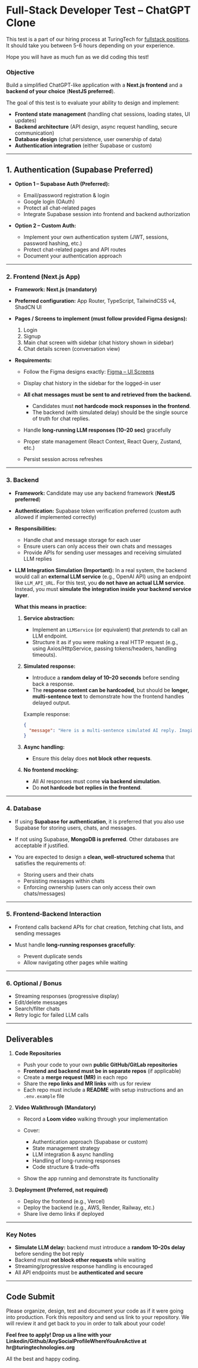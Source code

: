 # **Full-Stack Developer Test – ChatGPT Clone**

This test is a part of our hiring process at TuringTech for [fullstack positions](https://turingtechnologies.org/careers). It should take you between 5-6 hours depending on your experience.

Hope you will have as much fun as we did coding this test!

### **Objective**

Build a simplified ChatGPT-like application with a **Next.js frontend** and a **backend of your choice** (**NestJS preferred**).

The goal of this test is to evaluate your ability to design and implement:

- **Frontend state management** (handling chat sessions, loading states, UI updates)
- **Backend architecture** (API design, async request handling, secure communication)
- **Database design** (chat persistence, user ownership of data)
- **Authentication integration** (either Supabase or custom)

---

## **1. Authentication (Supabase Preferred)**

- **Option 1 – Supabase Auth (Preferred):**

  - Email/password registration & login
  - Google login (OAuth)
  - Protect all chat-related pages
  - Integrate Supabase session into frontend and backend authorization

- **Option 2 – Custom Auth:**

  - Implement your own authentication system (JWT, sessions, password hashing, etc.)
  - Protect chat-related pages and API routes
  - Document your authentication approach

---

### **2. Frontend (Next.js App)**

- **Framework:** **Next.js (mandatory)**

- **Preferred configuration:** App Router, TypeScript, TailwindCSS v4, ShadCN UI

- **Pages / Screens to implement (must follow provided Figma designs):**

  1. Login
  2. Signup
  3. Main chat screen with sidebar (chat history shown in sidebar)
  4. Chat details screen (conversation view)

- **Requirements:**

  - Follow the Figma designs exactly:
    [Figma – UI Screens](https://www.figma.com/design/F8MOE9iC0BuonYs2iuI5Xb/UI-Screens?node-id=1-6098&t=SmatFFfefSSW9KVn-0)
  - Display chat history in the sidebar for the logged-in user
  - **All chat messages must be sent to and retrieved from the backend.**

    - Candidates must **not hardcode mock responses in the frontend**.
    - The backend (with simulated delay) should be the single source of truth for chat replies.

  - Handle **long-running LLM responses (10–20 sec)** gracefully
  - Proper state management (React Context, React Query, Zustand, etc.)
  - Persist session across refreshes

---

### **3. Backend**

- **Framework:** Candidate may use any backend framework (**NestJS preferred**)

- **Authentication:** Supabase token verification preferred (custom auth allowed if implemented correctly)

- **Responsibilities:**

  - Handle chat and message storage for each user
  - Ensure users can only access their own chats and messages
  - Provide APIs for sending user messages and receiving simulated LLM replies

- **LLM Integration Simulation (Important):**
  In a real system, the backend would call an **external LLM service** (e.g., OpenAI API) using an endpoint like `LLM_API_URL`.
  For this test, you **do not have an actual LLM service**. Instead, you must **simulate the integration inside your backend service layer**.

  **What this means in practice:**

  1. **Service abstraction:**

     - Implement an `LLMService` (or equivalent) that _pretends_ to call an LLM endpoint.
     - Structure it as if you were making a real HTTP request (e.g., using Axios/HttpService, passing tokens/headers, handling timeouts).

  2. **Simulated response:**

     - Introduce a **random delay of 10–20 seconds** before sending back a response.
     - The **response content can be hardcoded**, but should be **longer, multi-sentence text** to demonstrate how the frontend handles delayed output.

     Example response:

     ```json
     {
       "message": "Here is a multi-sentence simulated AI reply. Imagine this came from a real LLM service..."
     }
     ```

  3. **Async handling:**

     - Ensure this delay does **not block other requests**.

  4. **No frontend mocking:**

     - All AI responses must come **via backend simulation**.
     - Do **not hardcode bot replies in the frontend**.

---

### **4. Database**

- If using **Supabase for authentication**, it is preferred that you also use Supabase for storing users, chats, and messages.
- If not using Supabase, **MongoDB is preferred**. Other databases are acceptable if justified.
- You are expected to design a **clean, well-structured schema** that satisfies the requirements of:

  - Storing users and their chats
  - Persisting messages within chats
  - Enforcing ownership (users can only access their own chats/messages)

---

### **5. Frontend-Backend Interaction**

- Frontend calls backend APIs for chat creation, fetching chat lists, and sending messages
- Must handle **long-running responses gracefully**:

  - Prevent duplicate sends
  - Allow navigating other pages while waiting

---

### **6. Optional / Bonus**

- Streaming responses (progressive display)
- Edit/delete messages
- Search/filter chats
- Retry logic for failed LLM calls

---

## **Deliverables**

1. **Code Repositories**

   - Push your code to your own **public GitHub/GitLab repositories**
   - **Frontend and backend must be in separate repos** (if applicable)
   - Create a **merge request (MR)** in each repo
   - Share the **repo links and MR links** with us for review
   - Each repo must include a **README** with setup instructions and an `.env.example` file

2. **Video Walkthrough (Mandatory)**

   - Record a **Loom video** walking through your implementation
   - Cover:

     - Authentication approach (Supabase or custom)
     - State management strategy
     - LLM integration & async handling
     - Handling of long-running responses
     - Code structure & trade-offs

   - Show the app running and demonstrate its functionality

3. **Deployment (Preferred, not required)**

   - Deploy the frontend (e.g., Vercel)
   - Deploy the backend (e.g., AWS, Render, Railway, etc.)
   - Share live demo links if deployed

---

### **Key Notes**

- **Simulate LLM delay:** backend must introduce a **random 10–20s delay** before sending the bot reply
- Backend must **not block other requests** while waiting
- Streaming/progressive response handling is encouraged
- All API endpoints must be **authenticated and secure**

---

## Code Submit
Please organize, design, test and document your code as if it were going into production. Fork this repository and send us link to your repository. We will review it and get back to you in order to talk about your code!

__Feel free to apply! Drop us a line with your Linkedin/Github/AnySocialProfileWhereYouAreActive at hr@turingtechnologies.org__

All the best and happy coding.
